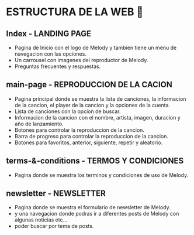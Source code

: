 # ESTRUCTURA DE LA WEB 📂

## Index  - LANDING PAGE

- Pagina de Inicio con el logo de Melody y tambien tiene un menu de navegacion con las opciones.
- Un carrousel con imagenes del reproductor de Melody.
- Preguntas frecuentes y respuestas.

## main-page - REPRODUCCION DE LA CACION

- Pagina principal donde se muestra la lista de canciones, la informacion de la cancion, el player de la cancion y la opciones de la cuenta.
- Lista de canciones con la opcion de buscar.
- Informacion de la cancion con el nombre, artista, imagen, duracion y año de lanzamiento.
- Botones para controlar la reproduccion de la cancion.
- Barra de progreso para controlar la reproduccion de la cancion.
- Botones para favoritos, anterior, siguiente, repetir y aleatorio.

## terms-&-conditions - TERMOS Y CONDICIONES

- Pagina donde se muestra los terminos y condiciones de uso de Melody.

## newsletter - NEWSLETTER

- Pagina donde se muestra el formulario de newsletter de Melody.
- y una navegacion donde podras ir a diferentes posts de Melody
con algunas noticias etc...
- poder buscar por tema de posts.